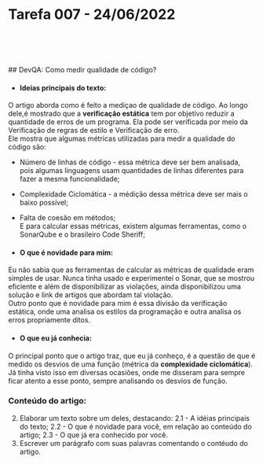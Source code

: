 # Tarefa 007 - 24/06/2022

<br>
<br>
<br>
<br>
## DevQA: Como medir qualidade de código?

* #### Ideias principais do texto:
O artigo aborda como é feito a mediçao de qualidade de código. Ao longo dele,é mostrado que a **verificação estática** tem por objetivo reduzir a quantidade de erros de um programa. Ela pode ser verificada por meio da Verificação de regras de estilo e Verificação de erro.<br>
Ele mostra que algumas métricas utilizadas para medir a qualidade do código são: <br>
* Número de linhas de código - essa métrica deve ser bem analisada, pois algumas linguagens usam quantidades de linhas diferentes para fazer a mesma funcionalidade;
* Complexidade Ciclomática - a médição dessa métrica deve ser mais o baixo possível;
* Falta de coesão em métodos; <br>
E para calcular essas métricas, existem algumas ferramentas, como o SonarQube e o brasileiro Code Sheriff; <br>


* #### O que é novidade para mim:
Eu não sabia que as ferramentas de calcular as métricas de qualidade eram simples de usar. Nunca tinha usado e experimentei o Sonar, que se mostrou eficiente e além de disponibilizar as violações, ainda disponibilizou uma solução e link de artigos que abordam tal violação.<br>
Outro ponto que é novidade para mim é essa divisão da verificação estática, onde uma analisa os estilos da programação e outra analisa os erros propriamente ditos.<br>

* #### O que eu já conhecia:
O principal ponto que o artigo traz, que eu já conheço, é a questão de que é medido os desvios de uma função (métrica da **complexidade ciclomática**). Já tinha visto isso em diversas ocasiões, onde me disseram para sempre ficar atento a esse ponto, sempre analisando os desvios de função.

### Conteúdo do artigo:


2. Elaborar um texto sobre um deles, destacando:
    2.1 - A idéias principais do texto;
    2.2 - O que é novidade para você, em relação ao conteúdo do artigo;
    2.3 - O que já era conhecido por você.
3. Escrever um parágrafo com suas palavras comentando o contéudo do artigo.


